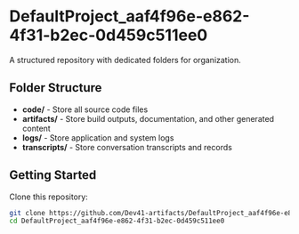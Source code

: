 # DefaultProject_aaf4f96e-e862-4f31-b2ec-0d459c511ee0
A structured repository with dedicated folders for organization.

## Folder Structure

- **code/** - Store all source code files
- **artifacts/** - Store build outputs, documentation, and other generated content
- **logs/** - Store application and system logs
- **transcripts/** - Store conversation transcripts and records

## Getting Started

Clone this repository:
```bash
git clone https://github.com/Dev41-artifacts/DefaultProject_aaf4f96e-e862-4f31-b2ec-0d459c511ee0
cd DefaultProject_aaf4f96e-e862-4f31-b2ec-0d459c511ee0
```
